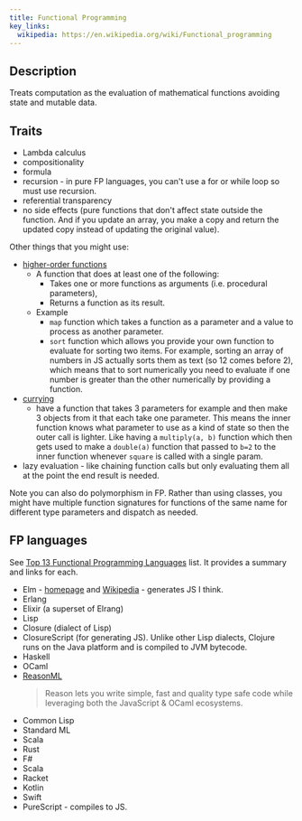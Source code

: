 ```yaml
---
title: Functional Programming
key_links:
  wikipedia: https://en.wikipedia.org/wiki/Functional_programming
---
```



## Description

Treats computation as the evaluation of mathematical functions avoiding state and mutable data.


## Traits

- Lambda calculus
- compositionality
- formula
- recursion - in pure FP languages, you can't use a for or while loop so must use recursion.
- referential transparency
- no side effects (pure functions that don't affect state outside the function. And if you update an array, you make a copy and return the updated copy instead of updating the original value).

Other things that you might use:

- [higher-order functions](https://en.m.wikipedia.org/wiki/Higher-order_function)
    - A function that does at least one of the following:
       - Takes one or more functions as arguments (i.e. procedural parameters),
       - Returns a function as its result.
    - Example
        - `map` function which takes a function as a parameter and a value to process as another parameter.
        - `sort` function which allows you provide your own function to evaluate for sorting two items. For example, sorting an array of numbers in JS actually sorts them as text (so 12 comes before 2), which means that to sort numerically you need to evaluate if one number is greater than the other numerically by providing a function.
- [currying](https://en.m.wikipedia.org/wiki/Currying) 
    - have a function that takes 3 parameters for example and then make 3 objects from it that each take one parameter. This means the inner function knows what parameter to use as a kind of state so then the outer call is lighter. Like having a `multiply(a, b)` function which then gets used to make a `double(a)` function that passed to `b=2` to the inner function whenever `square` is called with a single param. 
- lazy evaluation - like chaining function calls but only evaluating them all at the point the end result is needed.

Note you can also do polymorphism in FP. Rather than using classes, you might have multiple function signatures for functions of the same name for different type parameters and dispatch as needed.


## FP languages

See [Top 13 Functional Programming Languages](https://purelyfunctional.tv/functional-programming-languages/) list. It provides a summary and links for each.

- Elm - [homepage](https://elm-lang.org/) and [Wikipedia](https://en.wikipedia.org/wiki/Elm_(programming_language)) - generates JS I think.
- Erlang
- Elixir (a superset of Elrang)
- Lisp
- Closure (dialect of Lisp)
- ClosureScript (for generating JS). Unlike other Lisp dialects, Clojure runs on the Java platform and is compiled to JVM bytecode. 
- Haskell
- OCaml
- [ReasonML](https://reasonml.github.io/)
    > Reason lets you write simple, fast and quality type safe code while leveraging both the JavaScript & OCaml ecosystems.
- Common Lisp
- Standard ML
- Scala
- Rust
- F#
- Scala
- Racket
- Kotlin
- Swift
- PureScript - compiles to JS.
